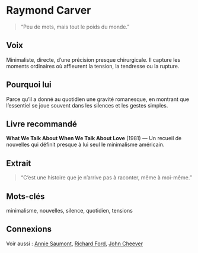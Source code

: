 # Raymond Carver

> “Peu de mots, mais tout le poids du monde.”

## Voix
Minimaliste, directe, d’une précision presque chirurgicale. Il capture les moments ordinaires où affleurent la tension, la tendresse ou la rupture.

## Pourquoi lui
Parce qu’il a donné au quotidien une gravité romanesque, en montrant que l’essentiel se joue souvent dans les silences et les gestes simples.

## Livre recommandé
**What We Talk About When We Talk About Love** (1981) — Un recueil de nouvelles qui définit presque à lui seul le minimalisme américain.

## Extrait

> “C’est une histoire que je n’arrive pas à raconter, même à moi-même.”

## Mots-clés
minimalisme, nouvelles, silence, quotidien, tensions

## Connexions
Voir aussi : [Annie Saumont](../france/annie-saumont/), [Richard Ford](../usa/richard-ford/), [John Cheever](../usa/john-cheever/)
